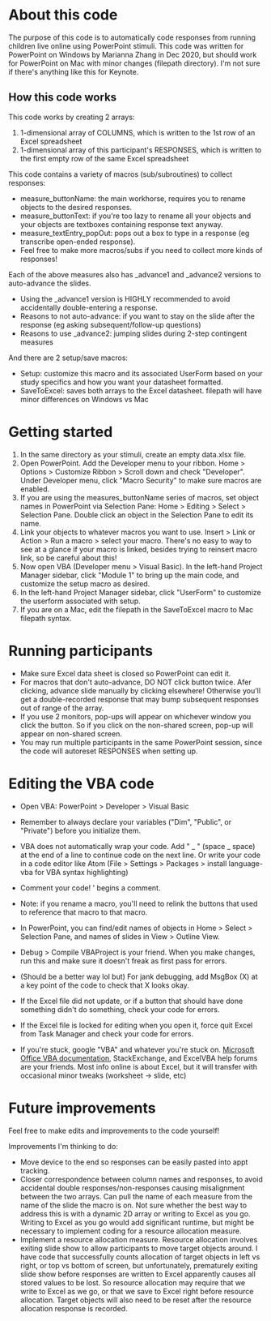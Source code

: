 # About this code
The purpose of this code is to automatically code responses from running children live online using PowerPoint stimuli. This code was written for PowerPoint on Windows by Marianna Zhang in Dec 2020, but should work for PowerPoint on Mac with minor changes (filepath directory). I'm not sure if there's anything like this for Keynote.

## How this code works
This code works by creating 2 arrays:
1. 1-dimensional array of COLUMNS, which is written to the 1st row of an Excel spreadsheet
2. 1-dimensional array of this participant's RESPONSES, which is written to the first empty row of the same Excel spreadsheet

This code contains a variety of macros (sub/subroutines) to collect responses:
- measure_buttonName: the main workhorse, requires you to rename objects to the desired responses.
- measure_buttonText: if you're too lazy to rename all your objects and your objects are textboxes containing response text anyway.
- measure_textEntry_popOut: pops out a box to type in a response (eg transcribe open-ended response).
- Feel free to make more macros/subs if you need to collect more kinds of responses!

Each of the above measures also has _advance1 and _advance2 versions to auto-advance the slides.
- Using the _advance1 version is HIGHLY recommended to avoid accidentally double-entering a response.
- Reasons to not auto-advance: if you want to stay on the slide after the response (eg asking subsequent/follow-up questions)
- Reasons to use _advance2: jumping slides during 2-step contingent measures

And there are 2 setup/save macros:
- Setup: customize this macro and its associated UserForm based on your study specifics and how you want your datasheet formatted.
- SaveToExcel: saves both arrays to the Excel datasheet. filepath will have minor differences on Windows vs Mac


# Getting started
1. In the same directory as your stimuli, create an empty data.xlsx file.
2. Open PowerPoint. Add the Developer menu to your ribbon. Home > Options > Customize Ribbon > Scroll down and check "Developer". Under Developer menu, click "Macro Security" to make sure macros are enabled.
3. If you are using the measures_buttonName series of macros, set object names in PowerPoint via Selection Pane: Home > Editing > Select > Selection Pane. Double click an object in the Selection Pane to edit its name.
4. Link your objects to whatever macros you want to use. Insert > Link or Action > Run a macro > select your macro. There's no easy to way to see at a glance if your macro is linked, besides trying to reinsert macro link, so be careful about this!
5. Now open VBA (Developer menu > Visual Basic). In the left-hand Project Manager sidebar, click "Module 1" to bring up the main code, and customize the setup macro as desired.
6. In the left-hand Project Manager sidebar, click "UserForm" to customize the userform associated with setup.
7. If you are on a Mac, edit the filepath in the SaveToExcel macro to Mac filepath syntax.

# Running participants
- Make sure Excel data sheet is closed so PowerPoint can edit it.
- For macros that don't auto-advance, DO NOT click button twice. Afer clicking, advance slide manually by clicking elsewhere! Otherwise you'll get a double-recorded response that may bump subsequent responses out of range of the array.
- If you use 2 monitors, pop-ups will appear on whichever window you click the button. So if you click on the non-shared screen, pop-up will appear on non-shared screen.
- You may run multiple participants in the same PowerPoint session, since the code will autoreset RESPONSES when setting up.

# Editing the VBA code
- Open VBA: PowerPoint > Developer > Visual Basic

- Remember to always declare your variables ("Dim", "Public", or "Private") before you initialize them.
- VBA does not automatically wrap your code. Add " _ " (space _ space) at the end of a line to continue code on the next line. Or write your code in a code editor like Atom (File > Settings > Packages > install language-vba for VBA syntax highlighting)
- Comment your code! ' begins a comment.

- Note: if you rename a macro, you'll need to relink the buttons that used to reference that macro to that macro.
- In PowerPoint, you can find/edit names of objects in Home > Select > Selection Pane, and names of slides in View > Outline View.

- Debug > Compile VBAProject is your friend. When you make changes, run this and make sure it doesn't freak as first pass for errors.
- (Should be a better way lol but) For jank debugging, add MsgBox (X) at a key point of the code to check that X looks okay.
- If the Excel file did not update, or if a button that should have done something didn't do something, check your code for errors.
- If the Excel file is locked for editing when you open it, force quit Excel from Task Manager and check your code for errors.
- If you're stuck, google "VBA" and whatever you're stuck on. [Microsoft Office VBA documentation](https://docs.microsoft.com/en-us/office/vba/api/overview/powerpoint), StackExchange, and ExcelVBA help forums are your friends. Most info online is about Excel, but it will transfer with occasional minor tweaks (worksheet -> slide, etc)

# Future improvements
Feel free to make edits and improvements to the code yourself!

Improvements I'm thinking to do:
- Move device to the end so responses can be easily pasted into appt tracking.
- Closer correspondence between column names and responses, to avoid accidental double responses/non-responses causing misalignment between the two arrays. Can pull the name of each measure from the name of the slide the macro is on. Not sure whether the best way to address this is with a dynamic 2D array or writing to Excel as you go. Writing to Excel as you go would add significant runtime, but might be necessary to implement coding for a resource allocation measure.
- Implement a resource allocation measure. Resource allocation involves exiting slide show to allow participants to move target objects around. I have code that successfully counts allocation of target objects in left vs right, or top vs bottom of screen, but unfortunately, prematurely exiting slide show before responses are written to Excel apparently causes all stored values to be lost. So resource allocation may require that we write to Excel as we go, or that we save to Excel right before resource allocation. Target objects will also need to be reset after the resource allocation response is recorded.
